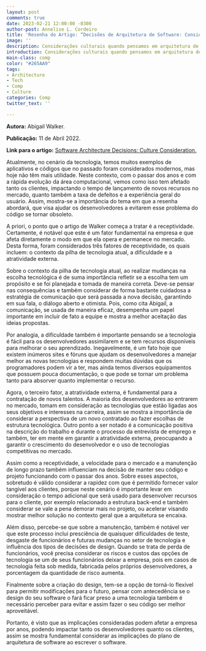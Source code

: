 ```yaml
---
layout: post
comments: true
date: 2023-02-21 12:00:00 -0300
author-post: Annelise L. Cordeiro
title: 'Resenha do Artigo: “Decisões de Arquitetura de Software: Considerações Culturais”'
image: ''
description: Considerações culturais quando pensamos em arquitetura de software
introduction: Considerações culturais quando pensamos em arquitetura de software
main-class: comp
color: "#265AA9"
tags:
- Architecture
- Tech
- Comp
- Culture
categories: Comp
twitter_text: ''

---
```


**Autora:** Abigail Walker.

**Publicação:** 11 de Abril 2022.

**Link para o artigo:** [Software Architecture Decisions: Culture Consideration.](https://cacm.acm.org/blogs/blog-cacm/259951-software-architecture-decisions-culture-considerations/fulltext)


Atualmente, no cenário da tecnologia, temos muitos exemplos de aplicativos e códigos que no passado foram considerados modernos, mas hoje não têm mais utilidade. Neste contexto, com o passar dos anos e com a rápida evolução da área computacional, vemos como isso tem afetado tanto os clientes, impactando o tempo de lançamento de novos recursos no mercado, quanto também a taxa de defeitos e a experiência geral do usuário. Assim, mostra-se a importância do tema em que a resenha abordará, que visa ajudar os desenvolvedores a evitarem esse problema do código se tornar obsoleto. 

A priori, o ponto que o artigo de Walker começa a tratar é a receptividade. Certamente, é notável que este é um fator fundamental na empresa e que afeta diretamente o modo em que ela opera e permanece no mercado. Desta forma, foram considerados três fatores de receptividade, os quais incluem: o contexto da pilha de tecnologia atual, a dificuldade e a atratividade externa.

Sobre o contexto da pilha de tecnologia atual, ao realizar mudanças na escolha tecnológica é de suma importância refletir se a escolha tem um propósito e se foi planejada e tomada de maneira correta. Deve-se pensar nas consequências e também considerar de forma bastante cuidadosa a estratégia de comunicação que será passada a nova decisão, garantindo em sua fala, o diálogo aberto e otimista. Pois, como cita Abigail, a comunicação, se usada de maneira eficaz, desempenha um papel importante em incluir de fato a equipe e mostra a melhor aceitação das ideias propostas.

Por analogia, a dificuldade também é importante pensando se a tecnologia é fácil para os desenvolvedores assimilarem e se tem recursos disponíveis para melhorar o seu aprendizado. Inegavelmente, é um fato hoje que existem inúmeros sites e fóruns que ajudam os desenvolvedores a manejar melhor as novas tecnologias e respondem muitas dúvidas que os programadores podem vir a ter, mas ainda temos diversos equipamentos que possuem pouca documentação, o que pode se tornar um problema tanto para absorver quanto implementar o recurso.

Agora, o terceiro fator, a atratividade externa, é fundamental para a contratação de novos talentos. A maioria dos desenvolvedores ao entrarem no mercado, tomam em consideração as tecnologias que estão ligadas aos seus objetivos e interesses na carreira, assim se mostra a importância de considerar a perspectiva de um novo contratado ao fazer escolhas de estrutura tecnológica. Outro ponto a ser notado é a comunicação positiva na descrição do trabalho e durante o processo da entrevista de emprego e também, ter em mente em garantir a atratividade externa, preocupando a garantir o crescimento do desenvolvedor e o uso de tecnologias competitivas no mercado.

Assim como a receptividade, a velocidade para o mercado e a manutenção de longo prazo também influenciam na decisão de manter seu código e projeto funcionando com o passar dos anos. Sobre esses aspectos, sobretudo é válido considerar a rapidez com que é permitido fornecer valor tangível aos clientes, porque neste cenário é importante levar em consideração o tempo adicional que será usado para desenvolver recursos para o cliente, por exemplo relacionado a estrutura back-end e também considerar se vale a pena demorar mais no projeto, ou acelerar visando mostrar melhor solução no contexto geral que a arquitetura se encaixa.

Além disso, percebe-se que sobre a manutenção, também é notável ver que este processo inclui presciência de quaisquer dificuldades de teste, desgaste de funcionários e futuras mudanças no setor de tecnologia e influência dos tipos de decisões de design. Quando se trata de perda de funcionários, você precisa considerar os riscos e custos das opções de tecnologia se um de seus funcionários deixar a empresa, pois em casos de tecnologia feita sob medida, fabricada pelos próprios desenvolvedores, a porcentagem da quantidade de risco aumenta.

Finalmente sobre a criação do design, tem-se a opção de torná-lo flexível para permitir modificações para o futuro, pensar com antecedência se o design do seu software o fará ficar preso a uma tecnologia também é necessário perceber para evitar e assim fazer o seu código ser melhor aproveitável.

Portanto, é visto que as implicações consideradas podem afetar a empresa por anos, podendo impactar tanto os desenvolvedores quanto os clientes, assim se mostra fundamental considerar as implicações do plano de arquitetura de software ao escrever o software. 
